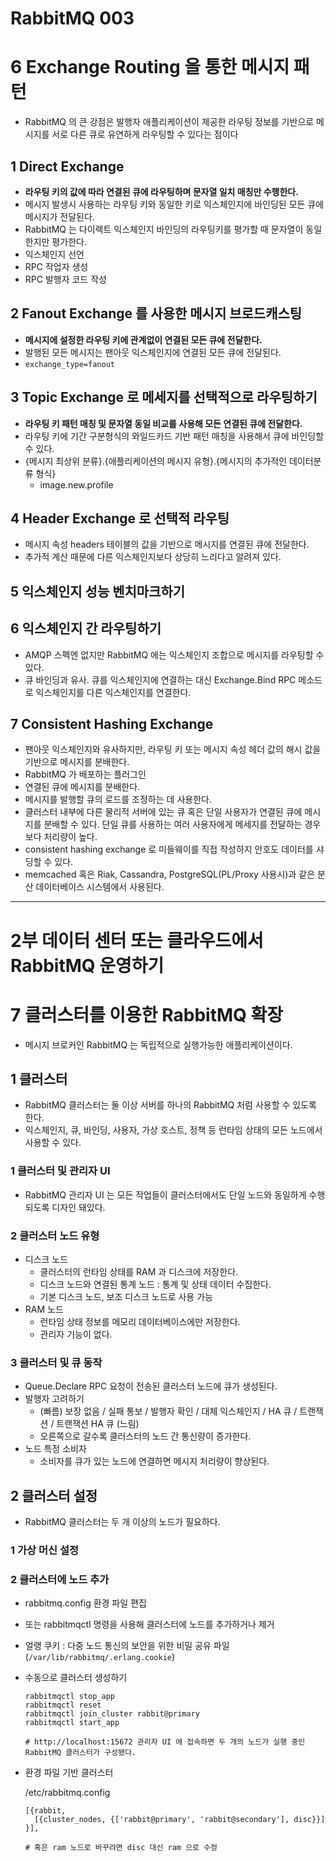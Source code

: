 # RabbitMQ 003



# 6 Exchange Routing 을 통한 메시지 패턴

- RabbitMQ 의 큰 강점은 발행자 애플리케이션이 제공한 라우팅 정보를 기반으로 메시지를 서로 다른 큐로 유연하게 라우팅할 수 있다는 점이다



## 1 Direct Exchange

- **라우팅 키의 값에 따라 연결된 큐에 라우팅하며 문자열 일치 매칭만 수행한다.**
- 메시지 발생시 사용하는 라우팅 키와 동일한 키로 익스체인지에 바인딩된 모든 큐에 메시지가 전달된다.
- RabbitMQ 는 다이렉트 익스체인지 바인딩의 라우팅키를 평가할 때 문자열이 동일한지만 평가한다.
- 익스체인지 선언
- RPC 작업자 생성
- RPC 발행자 코드 작성

## 2 Fanout Exchange 를 사용한 메시지 브로드캐스팅

- **메시지에 설정한 라우팅 키에 관계없이 연결된 모든 큐에 전달한다.**
- 발행된 모든 메시지는 팬아웃 익스체인지에 연결된 모든 큐에 전달된다.
- `exchange_type=fanout`



## 3 Topic Exchange 로 메세지를 선택적으로 라우팅하기

- **라우팅 키 패턴 매칭 및 문자열 동일 비교를 사용해 모든 연결된 큐에 전달한다.**
- 라우팅 키에 기간 구분형식의 와일드카드 기반 패턴 매칭을 사용해서 큐에 바인딩할 수 있다.
- {메시지 최상위 분류}.{애플리케이션의 메시지 유형}.{메시지의 추가적인 데이터분류 형식}
  - image.new.profile

## 4 Header Exchange 로 선택적 라우팅

- 메시지 속성 headers 테이블의 값을 기반으로 메시지를 연결된 큐에 전달한다.
- 추가적 계산 때문에 다른 익스체인지보다 상당히 느리다고 알려져 있다.

## 5 익스체인지 성능 벤치마크하기



## 6 익스체인지 간 라우팅하기

- AMQP 스펙엔 없지만 RabbitMQ 에는 익스체인지 조합으로 메시지를 라우팅할 수 있다.
- 큐 바인딩과 유사. 큐를 익스체인지에 연결하는 대신 Exchange.Bind RPC 메소드로 익스체인지를 다른 익스체인지를 연결한다.

## 7 Consistent Hashing Exchange

- 팬아웃 익스체인지와 유사하지만, 라우팅 키 또는 메시지 속성 헤더 값의 해시 값을 기반으로 메시지를 분배한다.
- RabbitMQ 가 배포하는 플러그인
- 연결된 큐에 메시지를 분배한다.
- 메시지를 발행할 큐의 로드를 조정하는 데 사용한다.
- 클러스터 내부에 다른 물리적 서버에 있는 큐 혹은 단일 사용자가 연결된 큐에 메시지를 분배할 수 있다. 단일 큐를 사용하는 여러 사용자에게 메세지를 전달하는 경우보다 처리량이 높다.
- consistent hashing exchange 로 미들웨이를 직접 작성하지 안호도 데이터를 샤딩할 수 있다.
- memcached 혹은 Riak, Cassandra, PostgreSQL(PL/Proxy 사용시)과 같은 분산 데이터베이스 시스템에서 사용된다.



---

# 2부 데이터 센터 또는 클라우드에서 RabbitMQ 운영하기



# 7 클러스터를 이용한 RabbitMQ 확장

- 메시지 브로커인 RabbitMQ 는 독립적으로 실행가능한 애플리케이션이다.

## 1 클러스터

- RabbitMQ 클러스터는 둘 이상 서버를 하나의 RabbitMQ 처럼 사용할 수 있도록 한다.
- 익스체인지, 큐, 바인딩, 사용자, 가상 호스트, 정책 등 런타임 상태의 모든 노드에서 사용할 수 있다.

### 1 클러스터 및 관리자 UI

- RabbitMQ 관리자 UI 는 모든 작업들이 클러스터에서도 단일 노드와 동일하게 수행되도록 디자인 돼있다.

### 2 클러스터 노드 유형

- 디스크 노드
  - 클러스터의 런타임 상태를 RAM 과 디스크에 저장한다.
  - 디스크 노드와 연결된 통계 노드 : 통계 및 상태 데이터 수집한다. 
  - 기본 디스크 노드, 보조 디스크 노드로 사용 가능
- RAM 노드
  - 런타임 상태 정보를 메모리 데이터베이스에만 저장한다.
  - 관리자 기능이 없다.

### 3 클러스터 및 큐 동작

- Queue.Declare RPC 요청이 전송된 클러스터 노드에 큐가 생성된다.
- 발행자 고려하기
  - (빠름) 보장 없음 / 실패 통보 / 발행자 확인 / 대체 익스체인지 / HA 큐 / 트랜잭션 / 트랜잭션 HA 큐 (느림)
  - 오른쪽으로 갈수록 클러스터의 노드 간 통신량이 증가한다.
- 노드 특정 소비자
  - 소비자를 큐가 있는 노드에 연결하면 메시지 처리량이 향상된다.



## 2 클러스터 설정

- RabbitMQ 클러스터는 두 개 이상의 노드가 필요하다.

### 1 가상 머신 설정

### 2 클러스터에 노드 추가

- rabbitmq.config 환경 파일 편집

- 또는 rabbitmqctl 명령을 사용해 클러스터에 노드를 추가하거나 제거

- 얼랭 쿠키 : 다중 노드 통신의 보안을 위한 비밀 공유 파일 (`/var/lib/rabbitmq/.erlang.cookie`)

- 수동으로 클러스터 생성하기

  ```shell
  rabbitmqctl stop_app
  rabbitmqctl reset
  rabbitmqctl join_cluster rabbit@primary
  rabbitmqctl start_app
  
  # http://localhost:15672 관리자 UI 에 접속하면 두 개의 노드가 실행 중인 RabbitMQ 클러스터가 구성됐다.
  ```

- 환경 파일 기반 클러스터

  /etc/rabbitmq.config

  ```shell
  [{rabbit,
  	[{cluster_nodes, {['rabbit@primary', 'rabbit@secondary'], disc}}]
  }],
  
  # 혹은 ram 노드로 바꾸려면 disc 대신 ram 으로 수정
  ```

  